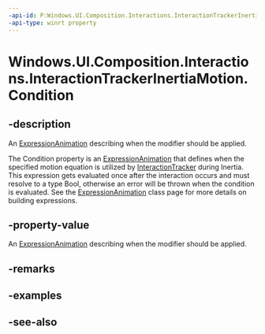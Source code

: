 ```yaml
---
-api-id: P:Windows.UI.Composition.Interactions.InteractionTrackerInertiaMotion.Condition
-api-type: winrt property
---
```


<!-- Property syntax
public Windows.UI.Composition.ExpressionAnimation Condition { get;  set; }
-->

# Windows.UI.Composition.Interactions.InteractionTrackerInertiaMotion.Condition

## -description
An [ExpressionAnimation](../windows.ui.composition/expressionanimation.md) describing when the modifier should be applied.

The Condition property is an [ExpressionAnimation](../windows.ui.composition/expressionanimation.md) that defines when the specified motion equation is utilized by [InteractionTracker](interactiontracker.md) during Inertia. This expression gets evaluated once after the interaction occurs and must resolve to a type Bool, otherwise an error will be thrown when the condition is evaluated. See the [ExpressionAnimation](../windows.ui.composition/expressionanimation.md) class page for more details on building expressions.



## -property-value
An [ExpressionAnimation](../windows.ui.composition/expressionanimation.md) describing when the modifier should be applied.

## -remarks

## -examples

## -see-also
